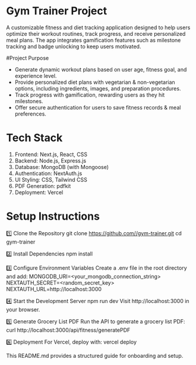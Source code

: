 # Gym Trainer Project
A customizable fitness and diet tracking application designed to help users optimize their workout routines, track progress, and receive personalized meal plans. The app integrates gamification features such as milestone tracking and badge unlocking to keep users motivated.

#Project Purpose
- Generate dynamic workout plans based on user age, fitness goal, and experience level.
- Provide personalized diet plans with vegetarian & non-vegetarian options, including ingredients, images, and preparation procedures.
- Track progress with gamification, rewarding users as they hit milestones.
- Offer secure authentication for users to save fitness records & meal preferences.

# Tech Stack
1. Frontend: Next.js, React, CSS
2. Backend: Node.js, Express.js
3. Database: MongoDB (with Mongoose)
4. Authentication: NextAuth.js
4. UI Styling: CSS, Tailwind CSS
5. PDF Generation: pdfkit
6. Deployment: Vercel 

# Setup Instructions
1️⃣ Clone the Repository
git clone https://github.com//gym-trainer.git
cd gym-trainer


2️⃣ Install Dependencies
npm install


3️⃣ Configure Environment Variables
Create a .env file in the root directory and add:
MONGODB_URI=<your_mongodb_connection_string>
NEXTAUTH_SECRET=<random_secret_key>
NEXTAUTH_URL=http://localhost:3000


4️⃣ Start the Development Server
npm run dev
Visit http://localhost:3000 in your browser.


5️⃣ Generate Grocery List PDF
Run the API to generate a grocery list PDF:
curl http://localhost:3000/api/fitness/generatePDF


6️⃣ Deployment
For Vercel, deploy with:
vercel deploy

This README.md provides a structured guide for onboarding and setup.

